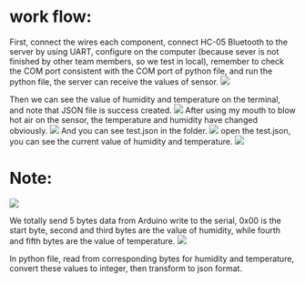 work flow:
======
First, connect the wires each component, connect HC-05 Bluetooth to the server by using UART, configure on the computer (because sever is not finished by other team members, so we test in local), remember to check the COM port consistent with the COM port of python file, and run the python file, the server can receive the values of sensor.
![](http://ww1.sinaimg.cn/large/61446e99gy1frg5zn4s1hj20o10b4q4h.jpg)

Then we can see the value of humidity and temperature on the terminal, and note that JSON file is success created.
![](http://ww1.sinaimg.cn/large/61446e99gy1frg61iv8joj20o10f6n0y.jpg)
After using my mouth to blow hot air on the sensor, the temperature and humidity have changed obviously.
![](http://ww1.sinaimg.cn/large/61446e99gy1frg62bimbyj20o10gxgq0.jpg)
And you can see test.json in the folder.
![](http://ww1.sinaimg.cn/large/61446e99gy1frg63nb9owj20o003p74r.jpg)
open the test.json, you can see the current value of humidity and temperature.
![](http://ww1.sinaimg.cn/mw690/61446e99gy1frg64qo778j20ig08et9m.jpg)

Note:
======
![](http://ww1.sinaimg.cn/large/61446e99gy1frg66s505pj20hx0580v8.jpg)

We totally send 5 bytes data from Arduino write to the serial, 0x00 is the start byte, second and third bytes are the value of humidity, while fourth and fifth bytes are the value of temperature.
![](http://ww1.sinaimg.cn/large/61446e99gy1frg67kfl8vj20o1093788.jpg)

In python file, read from corresponding bytes for humidity and temperature, convert these values to integer, then transform to json format.
